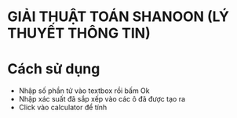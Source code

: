 ﻿# GIẢI THUẬT TOÁN SHANOON (LÝ THUYẾT THÔNG TIN)
# Cách sử dụng
- Nhập số phần tử vào textbox rồi bấm Ok
- Nhập xác suất đã sắp xếp vào các ô đã được tạo ra
- Click vào calculator để tính